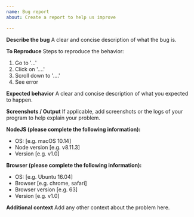 ```yaml
---
name: Bug report
about: Create a report to help us improve

---
```


**Describe the bug**
A clear and concise description of what the bug is.

**To Reproduce**
Steps to reproduce the behavior:
1. Go to '...'
2. Click on '....'
3. Scroll down to '....'
4. See error

**Expected behavior**
A clear and concise description of what you expected to happen.

**Screenshots / Output**
If applicable, add screenshots or the logs of your program to help explain your problem.

**NodeJS (please complete the following information):**
 - OS: [e.g. macOS 10.14]
 - Node version [e.g. v8.11.3]
 - Version [e.g. v1.0]

**Browser (please complete the following information):**
 - OS: [e.g. Ubuntu 16.04]
 - Browser [e.g. chrome, safari]
- Browser version [e.g. 63]
 - Version [e.g. v1.0]

**Additional context**
Add any other context about the problem here.
